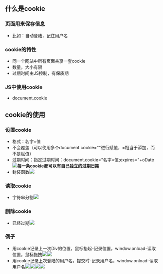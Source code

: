 ## 什么是cookie
### 页面用来保存信息
 - 比如：自动登陆，记住用户名
### cookie的特性
 - 同一个网站中所有页面共享一套cookie
 - 数量，大小有限
 - 过期时间由JS控制，有保质期
### JS中使用cookie
 - document.cookie
## cookie的使用
### 设置cookie
 - 格式：名字=值
 - 不会覆盖（可以使用多个document.cookie=""进行赋值，=相当于添加，而不是赋值）
 - 过期时间：指定过期时间：document.cookie="名字=值;expires="+oDate![](http://i.imgur.com/ud5vEXB.png)**每一条cookie都可以有自己独立的过期日期**
 - 封装函数![](http://i.imgur.com/qolVD2o.png)
### 读取cookie
 - 字符串分割![](http://i.imgur.com/7g7F5cz.png)
### 删除cookie
 - 已经过期![](http://i.imgur.com/NrH2Ncy.png)
### 例子
 - 用cookie记录上一次Div的位置，鼠标抬起-记录位置，window.onload-读取位置，鼠标拖拽![](http://i.imgur.com/2NR5viJ.png)![](http://i.imgur.com/aIatTHT.png)
 - 用cookie记录上次登陆的用户名，提交时-记录用户名，window.onload-读取用户名![](http://i.imgur.com/fY059ag.png)![](http://i.imgur.com/jpMK07j.png)![](http://i.imgur.com/8mcD52O.png)![](http://i.imgur.com/pUlHK32.png)
